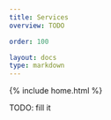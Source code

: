 ```yaml
---
title: Services
overview: TODO

order: 100

layout: docs
type: markdown
---
```

{% include home.html %}

TODO: fill it
